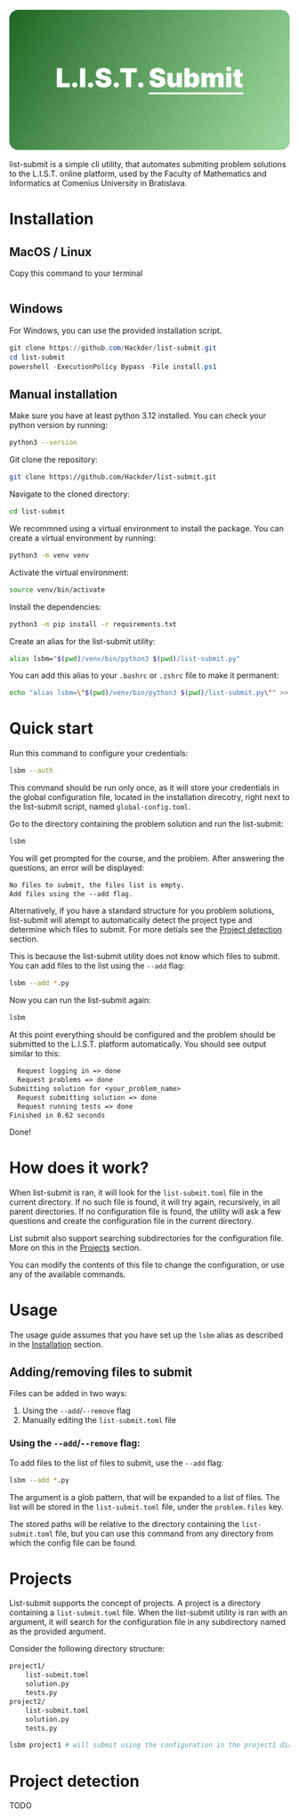 ![list-submit](https://github.com/Hackder/list-submit/blob/main/docs/images/list-submit-logo.png)

list-submit is a simple cli utility, that automates submiting problem solutions
to the L.I.S.T. online platform, used by the Faculty of Mathematics and Informatics at
Comenius University in Bratislava.

# Installation

## MacOS / Linux

Copy this command to your terminal
```bash

```

## Windows

For Windows, you can use the provided installation script.
```powershell
git clone https://github.com/Hackder/list-submit.git
cd list-submit
powershell -ExecutionPolicy Bypass -File install.ps1
```

## Manual installation

Make sure you have at least python 3.12 installed. You can check your python version
by running:
```bash
python3 --version
```

Git clone the repository:
```bash
git clone https://github.com/Hackder/list-submit.git
```

Navigate to the cloned directory:
```bash
cd list-submit
```

We recommned using a virtual environment to install the package. You can create a
virtual environment by running:
```bash
python3 -m venv venv
```

Activate the virtual environment:
```bash
source venv/bin/activate
```

Install the dependencies:
```bash
python3 -m pip install -r requirements.txt
```

Create an alias for the list-submit utility:
```bash
alias lsbm="$(pwd)/venv/bin/python3 $(pwd)/list-submit.py"
```

You can add this alias to your `.bashrc` or `.zshrc` file to make it permanent:
```bash
echo "alias lsbm=\"$(pwd)/venv/bin/python3 $(pwd)/list-submit.py\"" >> ~/.bashrc
```

# Quick start

Run this command to configure your credentials:
```bash
lsbm --auth
```
This command should be run only once, as it will store your credentials in the
global configuration file, located in the installation direcotry, right
next to the list-submit script, named `global-config.toml`.

Go to the directory containing the problem solution and run the list-submit:
```bash
lsbm
```

You will get prompted for the course, and the problem. After answering the questions,
an error will be displayed:
```
No files to submit, the files list is empty.
Add files using the --add flag.
```

Alternatively, if you have a standard structure for you problem solutions, list-submit
will atempt to automatically detect the project type and determine which files to submit.
For more detials see the [Project detection](#project-detection) section.

This is because the list-submit utility does not know which files to submit.
You can add files to the list using the `--add` flag:
```bash
lsbm --add *.py
```

Now you can run the list-submit again:
```bash
lsbm
```

At this point everything should be configured and the problem should be submitted
to the L.I.S.T. platform automatically. You should see output similar to this:
```
  Request logging in => done
  Request problems => done      
Submitting solution for <your_problem_name>
  Request submitting solution => done                  
  Request running tests => done
Finished in 0.62 seconds
```

Done!

# How does it work?

When list-submit is ran, it will look for the `list-submit.toml` file in the current
directory. If no such file is found, it will try again, recursively, in all parent
directories. If no configuration file is found, the utility will ask a few questions
and create the configuration file in the current directory.

List submit also support searching subdirectories for the configuration file.
More on this in the [Projects](#projects) section.

You can modify the contents of this file to change the configuration,
or use any of the available commands.

# Usage

The usage guide assumes that you have set up the `lsbm` alias as described in the
[Installation](#installation) section.

## Adding/removing files to submit

Files can be added in two ways:
1. Using the `--add`/`--remove` flag
2. Manually editing the `list-submit.toml` file

### Using the `--add`/`--remove` flag:

To add files to the list of files to submit, use the `--add` flag:
```bash
lsbm --add *.py
```
The argument is a glob pattern, that will be expanded to a list of files.
The list will be stored in the `list-submit.toml` file, under the `problem.files` key.

The stored paths will be relative to the directory containing the `list-submit.toml` file,
but you can use this command from any directory from which the config file can be found.

# Projects

List-submit supports the concept of projects. A project is a directory containing
a `list-submit.toml` file. When the list-submit utility is ran with an argument,
it will search for the configuration file in any subdirectory named as the provided argument.

Consider the following directory structure:
```
project1/
    list-submit.toml
    solution.py
    tests.py
project2/
    list-submit.toml
    solution.py
    tests.py
```
```bash
lsbm project1 # will submit using the configuration in the project1 directory
```

# Project detection
TODO
